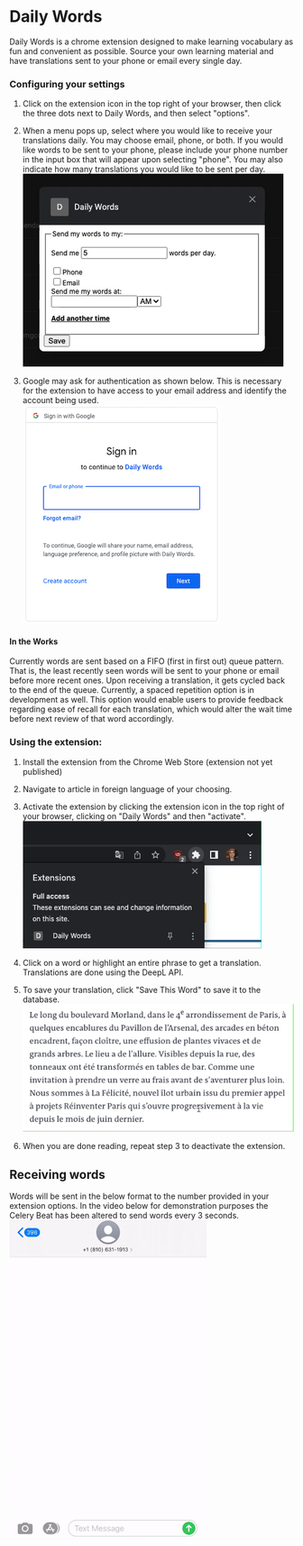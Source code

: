# Daily Words

Daily Words is a chrome extension designed to make learning vocabulary as fun and convenient as possible. Source your own learning material and have translations 
sent to your phone or email every single day.

### Configuring your settings

1) Click on the extension icon in the top right of your browser, then click the three dots next to Daily Words, and then select "options".
2) When a menu pops up, select where you would like to receive your translations daily. You may choose email, phone, or both. If you would like words to
be sent to your phone, please include your phone number in the input box that will appear upon selecting "phone". You may also indicate how many translations you would like to be sent per day.
![alt text](https://github.com/bcvance/DailyWords/blob/development/media/options.gif)


3) Google may ask for authentication as shown below. This is necessary for the extension to have access to your email address and identify the account being used.  
![alt text](https://github.com/bcvance/DailyWords/blob/development/media/daily_words_authentication.png)

#### In the Works
Currently words are sent based on a FIFO (first in first out) queue pattern. That is, the least recently seen words will be sent to your phone or email before
more recent ones. Upon receiving a translation, it gets cycled back to the end of the queue. Currently, a spaced repetition option is in development as well. 
This option would enable users to provide feedback regarding ease of recall for each translation, which would alter the wait time before next review of that word accordingly.

### Using the extension:
1) Install the extension from the Chrome Web Store (extension not yet published)
2) Navigate to article in foreign language of your choosing.
3) Activate the extension by clicking the extension icon in the top right of your browser, clicking on "Daily Words" and then "activate".  
![alt text](https://github.com/bcvance/DailyWords/blob/development/media/activate.gif)

4) Click on a word or highlight an entire phrase to get a translation. Translations are done using the DeepL API.  
5) To save your translation, click "Save This Word" to save it to the database.  
![alt text](https://github.com/bcvance/DailyWords/blob/development/media/translate_demonstration.gif)
6) When you are done reading, repeat step 3 to deactivate the extension.


## Receiving words
Words will be sent in the below format to the number provided in your extension options. 
In the video below for demonstration purposes the Celery Beat has been altered to send words every 3 seconds.
<img src="https://github.com/bcvance/DailyWords/blob/development/media/texts_resized.gif" alt="drawing" width="350"/>
